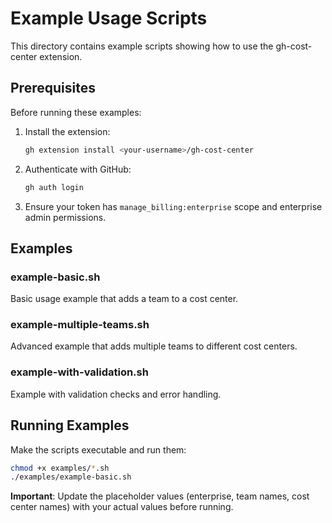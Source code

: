 # Example Usage Scripts

This directory contains example scripts showing how to use the gh-cost-center extension.

## Prerequisites

Before running these examples:

1. Install the extension:
   ```bash
   gh extension install <your-username>/gh-cost-center
   ```

2. Authenticate with GitHub:
   ```bash
   gh auth login
   ```

3. Ensure your token has `manage_billing:enterprise` scope and enterprise admin permissions.

## Examples

### example-basic.sh
Basic usage example that adds a team to a cost center.

### example-multiple-teams.sh
Advanced example that adds multiple teams to different cost centers.

### example-with-validation.sh
Example with validation checks and error handling.

## Running Examples

Make the scripts executable and run them:

```bash
chmod +x examples/*.sh
./examples/example-basic.sh
```

**Important**: Update the placeholder values (enterprise, team names, cost center names) with your actual values before running.
